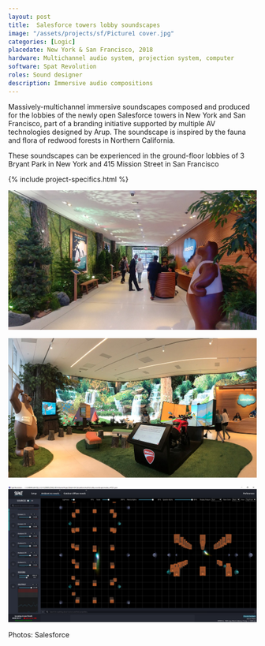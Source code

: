 ```yaml
---
layout: post
title:  Salesforce towers lobby soundscapes
image: "/assets/projects/sf/Picture1 cover.jpg"
categories: [Logic]
placedate: New York & San Francisco, 2018
hardware: Multichannel audio system, projection system, computer
software: Spat Revolution
roles: Sound designer
description: Immersive audio compositions
---
```


<div class="project-narrative">
<p>Massively-multichannel immersive soundscapes composed and produced for the lobbies of the newly open Salesforce towers in New York and San Francisco, part of a branding initiative supported by multiple AV technologies designed by Arup. The soundscape is inspired by the fauna and flora of redwood forests in Northern California.</p>

<p>These soundscapes can be experienced in the ground-floor lobbies of 3 Bryant Park in New York and 415 Mission Street in San Francisco</p>
</div>

{% include project-specifics.html %}

<div class="project-media">
<p><img src="/assets/projects/sf/Picture2.jpg"></p>
<p><img src="/assets/projects/sf/Picture1.jpg"></p>
<p><img src="/assets/projects/sf/Capture2.png"></p>
<p class="inline-descr">Photos: Salesforce</p>
</div>
